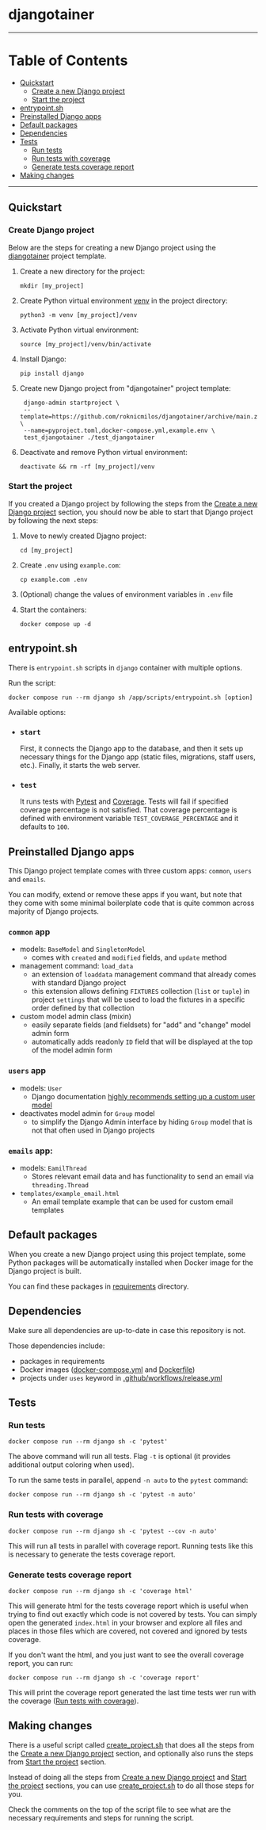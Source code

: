 # djangotainer

---

Table of Contents
=================

* [Quickstart](#quickstart)
    * [Create a new Django project](#create-a-new-django-project)
    * [Start the project](#start-the-project)
* [entrypoint.sh](#entrypointsh)
* [Preinstalled Django apps](#preinstalled-django-apps)
* [Default packages](#default-packages)
* [Dependencies](#dependencies)
* [Tests](#tests)
    * [Run tests](#run-tests)
    * [Run tests with coverage](#run-tests-with-coverage)
    * [Generate tests coverage report](#generate-tests-coverage-report)
* [Making changes](#making-changes)

___

## Quickstart

### Create Django project

Below are the steps for creating a new Django project using the
[djangotainer](https://github.com/roknicmilos/djangotainer) project
template.

1. Create a new directory for the project:

   `mkdir [my_project]`

2. Create Python virtual environment [venv](https://docs.python.org/3/library/venv.html) in the project directory:

   `python3 -m venv [my_project]/venv`

3. Activate Python virtual environment:

   `source [my_project]/venv/bin/activate`

4. Install Django:

   `pip install django`

5. Create new Django project from "djangotainer" project template:

   ```shell
    django-admin startproject \
    --template=https://github.com/roknicmilos/djangotainer/archive/main.zip \
    --name=pyproject.toml,docker-compose.yml,example.env \
    test_djangotainer ./test_djangotainer
   ```

6. Deactivate and remove Python virtual environment:

   `deactivate && rm -rf [my_project]/venv`

### Start the project

If you created a Django project by following the steps from the
[Create a new Django project](#create-a-new-django-project) section,
you should now be able to start that Django project by following the
next steps:

1. Move to newly created Djagno project:

   `cd [my_project]`

2. Create `.env` using `example.com`:

   `cp example.com .env`

3. (Optional) change the values of environment variables in `.env` file

4. Start the containers:

   `docker compose up -d`

## entrypoint.sh

There is `entrypoint.sh` scripts in `django` container with multiple
options.

Run the script:

    docker compose run --rm django sh /app/scripts/entrypoint.sh [option]

Available options:

- ### `start`

  First, it connects the Django app to the database, and then
  it sets up necessary things for the Django app (static files,
  migrations, staff users, etc.).
  Finally, it starts the web server.

- ### `test`

  It runs tests with [Pytest](https://docs.pytest.org/)
  and [Coverage](https://coverage.readthedocs.io/).
  Tests will fail if specified coverage percentage is not
  satisfied.
  That coverage percentage is defined with environment
  variable `TEST_COVERAGE_PERCENTAGE` and it defaults to `100`.

## Preinstalled Django apps

This Django project template comes with three custom apps:
`common`, `users` and `emails`.

You can modify, extend or remove these apps if you want,
but note that they come with some minimal boilerplate code
that is quite common across majority of Django projects.

### `common` app

- models: `BaseModel` and `SingletonModel`
  - comes with `created` and `modified` fields, and `update` method
- management command: `load_data`
  - an extension of `loaddata` management command that
    already comes with standard Django project
  - this extension allows defining `FIXTURES` collection
    (`list` or `tuple`) in project `settings` that will be used to
    load the fixtures in a specific order defined by that collection
- custom model admin class (mixin)
  - easily separate fields (and fieldsets) for "add" and "change"
    model admin form
  - automatically adds readonly `ID` field that will be displayed at
    the top of the model admin form

### `users` app

- models: `User`
  - Django documentation [highly recommends setting up a
    custom user model](https://docs.djangoproject.com/en/4.2/topics/auth/customizing/#using-a-custom-user-model-when-starting-a-project)
- deactivates model admin for `Group` model
  - to simplify the Django Admin interface by hiding `Group`
    model that is not that often used in Django projects

### `emails` app:

- models: `EamilThread`
  - Stores relevant email data and has functionality to send an
    email via `threading.Thread`
- `templates/example_email.html`
  - An email template example that can be used for custom email
    templates

## Default packages

When you create a new Django project using this project template,
some Python packages will be automatically installed when Docker
image for the Django project is built.

You can find these packages in [requirements](requirements) directory.

## Dependencies

Make sure all dependencies are up-to-date in case this repository
is not.

Those dependencies include:

- packages in requirements
- Docker images ([docker-compose.yml](docker-compose.yml)
  and [Dockerfile](Dockerfile))
- projects under `uses` keyword in [.github/workflows/release.yml](.github/workflows/release.yml)

## Tests

### Run tests

    docker compose run --rm django sh -c 'pytest'

The above command will run all tests.
Flag `-t` is optional (it provides additional output coloring when used).

To run the same tests in parallel, append `-n auto` to the `pytest` command:

    docker compose run --rm django sh -c 'pytest -n auto'

### Run tests with coverage

    docker compose run --rm django sh -c 'pytest --cov -n auto'

This will run all tests in parallel with coverage report.
Running tests like this is necessary to generate the tests coverage report.

### Generate tests coverage report

    docker compose run --rm django sh -c 'coverage html'

This will generate html for the tests coverage report which is useful when trying
to find out exactly which code is not covered by tests.
You can simply open the generated `index.html` in your browser and explore all files
and places in those files which are covered, not covered and ignored by tests coverage.

If you don't want the html, and you just want to see the overall coverage report, you
can run:

    docker compose run --rm django sh -c 'coverage report'

This will print the coverage report generated the last time tests wer run with the
coverage ([Run tests with coverage](#run-tests-with-coverage)).

## Making changes

There is a useful script called [create_project.sh](scripts/create_project.sh)
that does all the steps from the [Create a new Django project](#create-a-new-django-project)
section, and optionally also runs the steps from [Start the project](#start-the-project)
section.

Instead of doing all the steps from [Create a new Django project](#create-a-new-django-project)
and [Start the project](#start-the-project) sections, you can
use [create_project.sh](scripts/create_project.sh) to do all those
steps for you.

Check the comments on the top of the script file to see what are the
necessary requirements and steps for running the script.
